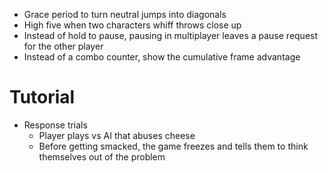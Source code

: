 - Grace period to turn neutral jumps into diagonals
- High five when two characters whiff throws close up
- Instead of hold to pause, pausing in multiplayer leaves a pause request for the other player
- Instead of a combo counter, show the cumulative frame advantage

# Tutorial
- Response trials
	- Player plays vs AI that abuses cheese
	- Before getting smacked, the game freezes and tells them to think themselves out of the problem